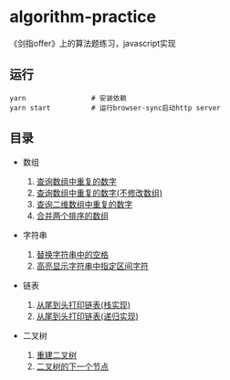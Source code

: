# algorithm-practice
《剑指offer》上的算法题练习，javascript实现

## 运行

```shell
yarn                # 安装依赖
yarn start          # 运行browser-sync启动http server
```

## 目录

- 数组
    1. [查询数组中重复的数字](https://github.com/xlkang/algorithm-practice/blob/master/array/findRepeatNum.js)
    2. [查询数组中重复的数字(不修改数组)](https://github.com/xlkang/algorithm-practice/blob/master/array/findRepeatNumDontModify.js)
    3. [查询二维数组中重复的数字](https://github.com/xlkang/algorithm-practice/blob/master/array/findTwoDigitArray.js)
    4. [合并两个排序的数组](https://github.com/xlkang/algorithm-practice/blob/master/array/combineSortedArrays.js)

- 字符串
    1. [替换字符串中的空格](https://github.com/xlkang/algorithm-practice/blob/master/string/replaceSpaceOfString.js)
    2. [高亮显示字符串中指定区间字符](https://github.com/xlkang/algorithm-practice/blob/master/string/highlightWordOfString.js)

- 链表
    1. [从尾到头打印链表(栈实现)](https://github.com/xlkang/algorithm-practice/blob/master/linkedList/printLindedListfromEToS.js)
    2. [从尾到头打印链表(递归实现)](https://github.com/xlkang/algorithm-practice/blob/master/linkedList/printLindedListfromEToS_recursion.js)

- 二叉树
    1. [重建二叉树](https://github.com/xlkang/algorithm-practice/blob/master/tree/rebuildBinaryTree.js)
    2. [二叉树的下一个节点](https://github.com/xlkang/algorithm-practice/blob/master/tree/nextNodeOfBinaryTree.js)

